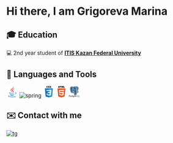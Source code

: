 # Hi there, I am Grigoreva Marina

<img align="right" width="340" alt="" src="https://c.tenor.com/AlUkiGkR2j8AAAAC/new-game-ahagon-umiko-programming.gif" />

## :mortar_board: Education
:computer: 2nd year student of **[ITIS Kazan Federal University](https://kpfu.ru/itis/)**

## :runner: Languages and Tools
<span>
  <img src="https://raw.githubusercontent.com/devicons/devicon/master/icons/java/java-original.svg" alt="java" height="30"/>
  <img src="https://www.vectorlogo.zone/logos/springio/springio-icon.svg" alt="spring" height="30"/>
  <img src="https://raw.githubusercontent.com/devicons/devicon/master/icons/css3/css3-original-wordmark.svg" alt="css" height="30"/>
  <img src="https://raw.githubusercontent.com/devicons/devicon/master/icons/html5/html5-original-wordmark.svg" alt="html" height="30"/> 
  <img src="https://raw.githubusercontent.com/devicons/devicon/master/icons/postgresql/postgresql-original-wordmark.svg" alt="postgresql" height="30"/>
</span>

## :envelope: Contact with me
[![tg](https://img.shields.io/badge/telegram-white?&style=for-the-badge&logo=telegram&logoColor=white)](https://t.me/idpriv) 
